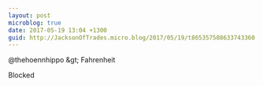 ```yaml
---
layout: post
microblog: true
date: 2017-05-19 13:04 +1300
guid: http://JacksonOfTrades.micro.blog/2017/05/19/t865357508633743360.html
---
```

@thehoennhippo &amp;gt; Fahrenheit

Blocked
